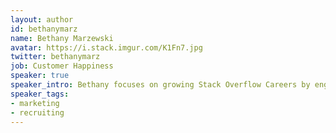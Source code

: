 ```yaml
---
layout: author
id: bethanymarz
name: Bethany Marzewski
avatar: https://i.stack.imgur.com/K1Fn7.jpg
twitter: bethanymarz
job: Customer Happiness
speaker: true
speaker_intro: Bethany focuses on growing Stack Overflow Careers by engaging directly with customers and sharing research and insights on developer hiring trends globally. She is also the program director for _Beyond Coding_, a new professional skills course for emerging developer talent in NYC and loves sharing advice on networking and communication skills.
speaker_tags:
- marketing
- recruiting
---
```

